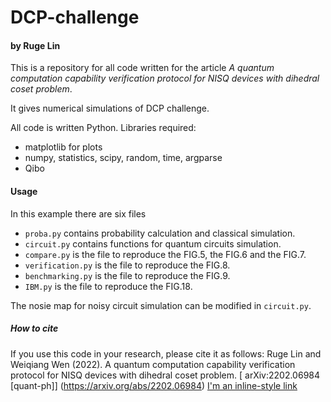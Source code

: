 # DCP-challenge


#### by  Ruge Lin

This is a repository for all code written for the article *A quantum computation capability verification protocol for NISQ devices with dihedral coset problem*. 

It gives numerical simulations of DCP challenge.

All code is written Python. Libraries required:

  - matplotlib for plots
  - numpy, statistics, scipy, random, time, argparse
  - Qibo

#### Usage
In this example there are six files
- `proba.py` contains probability calculation and classical simulation.
- `circuit.py` contains functions for quantum circuits simulation.
- `compare.py` is the file to reproduce the FIG.5, the FIG.6 and the FIG.7. 
-  `verification.py` is the file to reproduce the FIG.8. 
-  `benchmarking.py` is the file to reproduce the FIG.9. 
-  `IBM.py` is the file to reproduce the FIG.18. 

The nosie map for noisy circuit simulation can be modified in  `circuit.py`.


##### How to cite

If you use this code in your research, please cite it as follows:
Ruge Lin and Weiqiang Wen (2022). A quantum computation capability verification protocol for NISQ devices with dihedral coset problem.
[ arXiv:2202.06984 [quant-ph]] (https://arxiv.org/abs/2202.06984)
[I'm an inline-style link](https://www.google.com)
